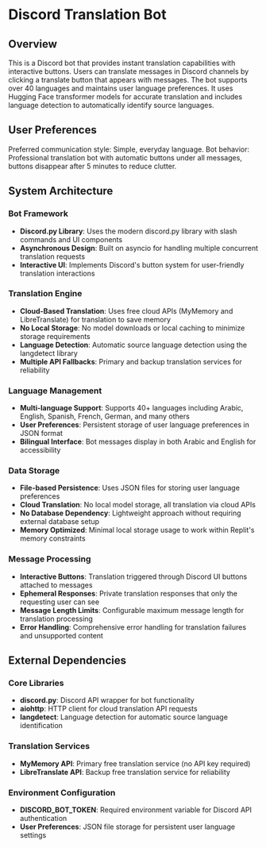 # Discord Translation Bot

## Overview

This is a Discord bot that provides instant translation capabilities with interactive buttons. Users can translate messages in Discord channels by clicking a translate button that appears with messages. The bot supports over 40 languages and maintains user language preferences. It uses Hugging Face transformer models for accurate translation and includes language detection to automatically identify source languages.

## User Preferences

Preferred communication style: Simple, everyday language.
Bot behavior: Professional translation bot with automatic buttons under all messages, buttons disappear after 5 minutes to reduce clutter.

## System Architecture

### Bot Framework
- **Discord.py Library**: Uses the modern discord.py library with slash commands and UI components
- **Asynchronous Design**: Built on asyncio for handling multiple concurrent translation requests
- **Interactive UI**: Implements Discord's button system for user-friendly translation interactions

### Translation Engine
- **Cloud-Based Translation**: Uses free cloud APIs (MyMemory and LibreTranslate) for translation to save memory
- **No Local Storage**: No model downloads or local caching to minimize storage requirements
- **Language Detection**: Automatic source language detection using the langdetect library
- **Multiple API Fallbacks**: Primary and backup translation services for reliability

### Language Management
- **Multi-language Support**: Supports 40+ languages including Arabic, English, Spanish, French, German, and many others
- **User Preferences**: Persistent storage of user language preferences in JSON format
- **Bilingual Interface**: Bot messages display in both Arabic and English for accessibility

### Data Storage
- **File-based Persistence**: Uses JSON files for storing user language preferences
- **Cloud Translation**: No local model storage, all translation via cloud APIs
- **No Database Dependency**: Lightweight approach without requiring external database setup
- **Memory Optimized**: Minimal local storage usage to work within Replit's memory constraints

### Message Processing
- **Interactive Buttons**: Translation triggered through Discord UI buttons attached to messages
- **Ephemeral Responses**: Private translation responses that only the requesting user can see
- **Message Length Limits**: Configurable maximum message length for translation processing
- **Error Handling**: Comprehensive error handling for translation failures and unsupported content

## External Dependencies

### Core Libraries
- **discord.py**: Discord API wrapper for bot functionality
- **aiohttp**: HTTP client for cloud translation API requests
- **langdetect**: Language detection for automatic source language identification

### Translation Services
- **MyMemory API**: Primary free translation service (no API key required)
- **LibreTranslate API**: Backup free translation service for reliability

### Environment Configuration
- **DISCORD_BOT_TOKEN**: Required environment variable for Discord API authentication
- **User Preferences**: JSON file storage for persistent user language settings